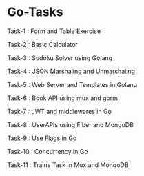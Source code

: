 # Go-Tasks

Task-1 : Form and Table Exercise

Task-2 : Basic Calculator

Task-3 : Sudoku Solver using Golang

Task-4 : JSON Marshaling and Unmarshaling

Task-5 : Web Server and Templates in Golang

Task-6 : Book API using mux and gorm

Task-7 : JWT and middlewares in Go

Task-8 : UserAPIs using Fiber and MongoDB

Task-9 : Use Flags in Go

Task-10 : Concurrency in Go

Task-11 : Trains Task in Mux and MongoDB